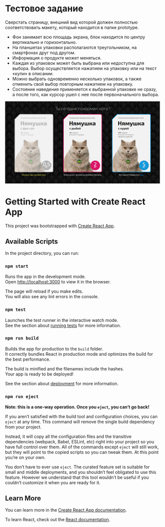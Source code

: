 # Тестовое задание

Сверстать страницу, внешний вид которой должен полностью соответствовать макету, который находится в папке prototype.

+ Фон занимает всю площадь экрана, блок находится по центру вертикально и 
горизонтально. 
+ На планшетах упаковки располагаются треугольником, на смартфонах друг под 
другом. 
+ Информация о продукте может меняться. 
+ Каждая из упаковок может быть выбрана или недоступна для выбора. Выбор 
осуществляется нажатием на упаковку или на текст «купи» в описании. 
+ Можно выбрать одновременно несколько упаковок, а также отменить свой 
выбор повторным нажатием на упаковку. 
+ Состояние наведения применяется к выбранной упаковке не сразу, а после того, 
как курсор ушел с нее после первоначального выбора.

![Готовое решение](https://github.com/kykyry/React_cats/blob/main/prototype/Result.png)

# Getting Started with Create React App

This project was bootstrapped with [Create React App](https://github.com/facebook/create-react-app).

## Available Scripts

In the project directory, you can run:

### `npm start`

Runs the app in the development mode.\
Open [http://localhost:3000](http://localhost:3000) to view it in the browser.

The page will reload if you make edits.\
You will also see any lint errors in the console.

### `npm test`

Launches the test runner in the interactive watch mode.\
See the section about [running tests](https://facebook.github.io/create-react-app/docs/running-tests) for more information.

### `npm run build`

Builds the app for production to the `build` folder.\
It correctly bundles React in production mode and optimizes the build for the best performance.

The build is minified and the filenames include the hashes.\
Your app is ready to be deployed!

See the section about [deployment](https://facebook.github.io/create-react-app/docs/deployment) for more information.

### `npm run eject`

**Note: this is a one-way operation. Once you `eject`, you can’t go back!**

If you aren’t satisfied with the build tool and configuration choices, you can `eject` at any time. This command will remove the single build dependency from your project.

Instead, it will copy all the configuration files and the transitive dependencies (webpack, Babel, ESLint, etc) right into your project so you have full control over them. All of the commands except `eject` will still work, but they will point to the copied scripts so you can tweak them. At this point you’re on your own.

You don’t have to ever use `eject`. The curated feature set is suitable for small and middle deployments, and you shouldn’t feel obligated to use this feature. However we understand that this tool wouldn’t be useful if you couldn’t customize it when you are ready for it.

## Learn More

You can learn more in the [Create React App documentation](https://facebook.github.io/create-react-app/docs/getting-started).

To learn React, check out the [React documentation](https://reactjs.org/).

